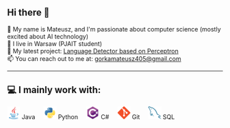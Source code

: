 ## Hi there 👋

🎯 My name is Mateusz, and I'm passionate about computer science (mostly excited about AI technology)  
🌱 I live in Warsaw (PJAIT student)  
💼 My latest project: [Language Detector based on Perceptron](https://github.com/mateuszgorka/Perceptron-evaluation.git)  
📫 You can reach out to me at: [gorkamateusz405@gmail.com](mailto:gorkamateusz405@gmail.com)

---

## 💻 I mainly work with:

<p align="left">
  <img src="https://raw.githubusercontent.com/devicons/devicon/master/icons/java/java-original.svg" alt="Java" width="30" height="30"/> Java &nbsp;&nbsp;&nbsp;
  <img src="https://raw.githubusercontent.com/devicons/devicon/master/icons/python/python-original.svg" alt="Python" width="30" height="30"/> Python &nbsp;&nbsp;&nbsp;
  <img src="https://raw.githubusercontent.com/devicons/devicon/master/icons/csharp/csharp-original.svg" alt="C#" width="30" height="30"/> C# &nbsp;&nbsp;&nbsp;
  <img src="https://raw.githubusercontent.com/devicons/devicon/master/icons/git/git-original.svg" alt="Git" width="30" height="30"/> Git &nbsp;&nbsp;&nbsp;
  <img src="https://raw.githubusercontent.com/devicons/devicon/master/icons/mysql/mysql-original.svg" alt="SQL" width="30" height="30"/> SQL
</p>
